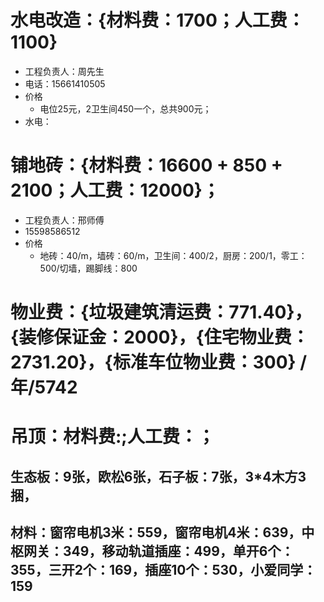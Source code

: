 # 水电改造：{材料费：1700；人工费：1100}
  - 工程负责人：周先生
  - 电话：15661410505
  - 价格
    - 电位25元，2卫生间450一个，总共900元；
  - 水电：
 # 铺地砖：{材料费：16600 + 850 + 2100；人工费：12000}；
  - 工程负责人：邢师傅
  - 15598586512
  - 价格
    - 地砖：40/m，墙砖：60/m，卫生间：400/2，厨房：200/1，零工：500/切墙，踢脚线：800

# 物业费：{垃圾建筑清运费：771.40}，{装修保证金：2000}，{住宅物业费：2731.20}，{标准车位物业费：300} /年/5742

# 吊顶：材料费:;人工费：；

## 生态板：9张，欧松6张，石子板：7张，3*4木方3捆，
## 材料：窗帘电机3米：559，窗帘电机4米：639，中枢网关：349，移动轨道插座：499，单开6个：355，三开2个：169，插座10个：530，小爱同学：159